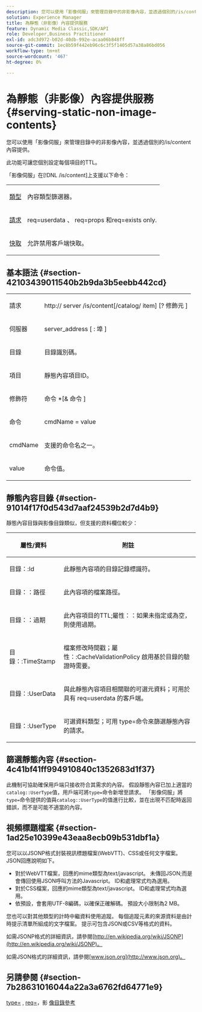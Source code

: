 ```yaml
---
description: 您可以使用「影像伺服」來管理目錄中的非影像內容，並透過個別的/is/content內容提供。
solution: Experience Manager
title: 為靜態（非影像）內容提供服務
feature: Dynamic Media Classic,SDK/API
role: Developer,Business Practitioner
exl-id: adc3d972-b02d-40db-992e-acaa06b848ff
source-git-commit: 1ec8b59f442eb96c6c3f5f1405d57a38a86bd056
workflow-type: tm+mt
source-wordcount: '467'
ht-degree: 0%

---
```


# 為靜態（非影像）內容提供服務{#serving-static-non-image-contents}

您可以使用「影像伺服」來管理目錄中的非影像內容，並透過個別的/is/content內容提供。

此功能可讓您個別設定每個項目的TTL。

「影像伺服」在[!DNL /is/content]上支援以下命令：

<table id="simpletable_8A3AB1D1D20F4B6CBE86767E94735980"> 
 <tr class="strow"> 
  <td class="stentry"> <p> <a href="../../is-api/http-ref/image-serving-api-ref/c-http-protocol-reference/c-command-reference/r-type.md#reference-89094fd1c50c444eb082cd266769cccb" format="dita" scope="local"> 類型 </a> </p> </td> 
  <td class="stentry"> <p>內容類型篩選器。 </p> </td> 
 </tr> 
 <tr class="strow"> 
  <td class="stentry"> <p> <a href="../../is-api/http-ref/image-serving-api-ref/c-http-protocol-reference/c-command-reference/r-req/r-req.md#reference-907cdb4a97034db7ad94695f25552e76" format="dita" scope="local"> 請求  </a> </p> </td> 
  <td class="stentry"> <p> <span class="codeph"> req=userdata  </span>、  <span class="codeph"> req=props  </span>和req=exists  <span class="codeph">  </span> only. </p> </td> 
 </tr> 
 <tr class="strow"> 
  <td class="stentry"> <p> <a href="../../is-api/http-ref/image-serving-api-ref/c-http-protocol-reference/c-command-reference/r-is-http-cache.md#reference-168189bee4ce4d1189d427891f22be2e" format="dita" scope="local"> 快取  </a> </p> </td> 
  <td class="stentry"> <p>允許禁用客戶端快取。 </p> </td> 
 </tr> 
</table>

## 基本語法 {#section-42103439011540b2b9da3b5eebb442cd}

<table id="simpletable_2F039A5BFA2C4E22B014F42ECBCDA0A2"> 
 <tr class="strow"> 
  <td class="stentry"> <p> <span class="codeph"> <span class="varname"> 請求  </span> </span> </p> </td> 
  <td class="stentry"> <p> <span class="codeph"> <span class="filepath"> http://  <span class="varname"> server  </span>/is/content[/catalog/  <span class="varname"> item] </span>[?<span class="varname"> 修飾元 </span>]  </span> </span> </p> </td> 
 </tr> 
 <tr class="strow"> 
  <td class="stentry"> <p> <span class="codeph"> <span class="varname"> 伺服器  </span> </span> </p> </td> 
  <td class="stentry"> <p> <span class="codeph"> <span class="varname"> server_address  </span>[ : <span class="varname"> 埠 </span>]  </span> </p> </td> 
 </tr> 
 <tr class="strow"> 
  <td class="stentry"> <p> <span class="codeph"> <span class="varname"> 目錄  </span> </span> </p> </td> 
  <td class="stentry"> <p>目錄識別碼。 </p> </td> 
 </tr> 
 <tr class="strow"> 
  <td class="stentry"> <p> <span class="codeph"> <span class="varname"> 項目  </span> </span> </p> </td> 
  <td class="stentry"> <p>靜態內容項目ID。 </p> </td> 
 </tr> 
 <tr class="strow"> 
  <td class="stentry"> <p> <span class="codeph"> <span class="varname"> 修飾符  </span> </span> </p> </td> 
  <td class="stentry"> <p> <span class="codeph"> <span class="varname"> 命令 </span>*[&amp;  <span class="varname"> 命令 </span>]  </span> </p> </td> 
 </tr> 
 <tr class="strow"> 
  <td class="stentry"> <p> <span class="codeph"> <span class="varname"> 命令  </span> </span> </p> </td> 
  <td class="stentry"> <p> <span class="codeph"> <span class="varname"> cmdName  </span>=  <span class="varname"> value  </span> </span> </p> </td> 
 </tr> 
 <tr class="strow"> 
  <td class="stentry"> <p> <span class="codeph"> <span class="varname"> cmdName  </span> </span> </p> </td> 
  <td class="stentry"> <p>支援的命令名之一。 </p> </td> 
 </tr> 
 <tr class="strow"> 
  <td class="stentry"> <p> <span class="codeph"> <span class="varname"> value  </span> </span> </p> </td> 
  <td class="stentry"> <p>命令值。 </p> </td> 
 </tr> 
</table>

## 靜態內容目錄 {#section-91014f17f0d543d7aaf24539b2d7d4b9}

靜態內容目錄與影像目錄類似，但支援的資料欄位較少：

<table id="table_71A565DF5EC94913AD35CB13B0C7A27D"> 
 <thead> 
  <tr> 
   <th colname="col1" class="entry"> <p>屬性/資料 </p> </th> 
   <th colname="col2" class="entry"> <p>附註 </p> </th> 
  </tr> 
 </thead>
 <tbody> 
  <tr> 
   <td colname="col1"> <p> <span class="codeph"> 目錄：:Id  </span> </p> </td> 
   <td colname="col2"> <p>此靜態內容項的目錄記錄標識符。 </p> </td> 
  </tr> 
  <tr> 
   <td colname="col1"> <p> <span class="codeph"> 目錄：：路徑  </span> </p> </td> 
   <td colname="col2"> <p>此內容項的檔案路徑。 </p> </td> 
  </tr> 
  <tr> 
   <td colname="col1"> <p> <span class="codeph"> 目錄：：過期  </span> </p> </td> 
   <td colname="col2"> <p>此內容項目的TTL;<span class="codeph">屬性：：如果未指定或為空，則使用過期</span>。 </p> </td> 
  </tr> 
  <tr> 
   <td colname="col1"> <p> <span class="codeph"> 目錄：:TimeStamp  </span> </p> </td> 
   <td colname="col2"> <p>檔案修改時間戳；<span class="codeph">屬性：:CacheValidationPolicy </span>啟用基於目錄的驗證時需要。 </p> </td> 
  </tr> 
  <tr> 
   <td colname="col1"> <p> <span class="codeph"> 目錄：:UserData  </span> </p> </td> 
   <td colname="col2"> <p>與此靜態內容項目相關聯的可選元資料；可用於具有<span class="codeph"> req=userdata </span>的客戶端。 </p> </td> 
  </tr> 
  <tr> 
   <td colname="col1"> <p> <span class="codeph"> 目錄：:UserType  </span> </p> </td> 
   <td colname="col2"> <p>可選資料類型；可用<span class="codeph"> type=命令</span>來篩選靜態內容的請求。 </p> </td> 
  </tr> 
 </tbody> 
</table>

## 篩選靜態內容 {#section-4c41bf41ff994910840c1352683d1f37}

此機制可協助確保用戶端只接收符合其需求的內容。 假設靜態內容已加上適當的`catalog::UserType`值，用戶端可將`type=`命令新增至請求。 「影像伺服」將`type=`命令提供的值與`catalog::UserType`的值進行比較，並在出現不匹配時返回錯誤，而不是可能不適當的內容。

## 視頻標題檔案 {#section-1ad25e10399e43eaa8ecb09b531dbf1a}

您可以以JSONP格式封裝視訊標題檔案(WebVTT)、CSS或任何文字檔案。 JSON回應說明如下。

* 對於WebVTT檔案，回應的mime類型為text/javascript。 未傳回JSON;而是會傳回使用JSON呼叫方法的Javascript。 ID和處理常式均為選用。
* 對於CSS檔案，回應的mime類型為text/javascript。 ID和處理常式均為選用。
* 依預設，會套用UTF-8編碼，以確保正確解碼。 預設大小限制為2 MB。

您也可以對其他類型的計時中繼資料使用追蹤。 每個追蹤元素的來源資料是由計時提示清單所組成的文字檔案。 提示可包含JSON或CSV等格式的資料。

如需JSONP格式的詳細資訊，請參閱[http://en.wikipedia.org/wiki/JSONP](http://en.wikipedia.org/wiki/JSONP)。

如需JSON格式的詳細資訊，請參閱[www.json.org](http://www.json.org)。

## 另請參閱 {#section-7b28631016044a22a3a6762fd64771e9}

[type=](../../is-api/http-ref/image-serving-api-ref/c-http-protocol-reference/c-command-reference/r-type.md#reference-89094fd1c50c444eb082cd266769cccb) ,  [req=](../../is-api/http-ref/image-serving-api-ref/c-http-protocol-reference/c-command-reference/r-req/r-req.md#reference-907cdb4a97034db7ad94695f25552e76)，影 [像目錄參考](../../is-api/image-serving-api-ref/c-image-catalog-reference/c-image-catalog-reference.md#concept-e23d45ea3abe43119d5144e01c14b0b5)
